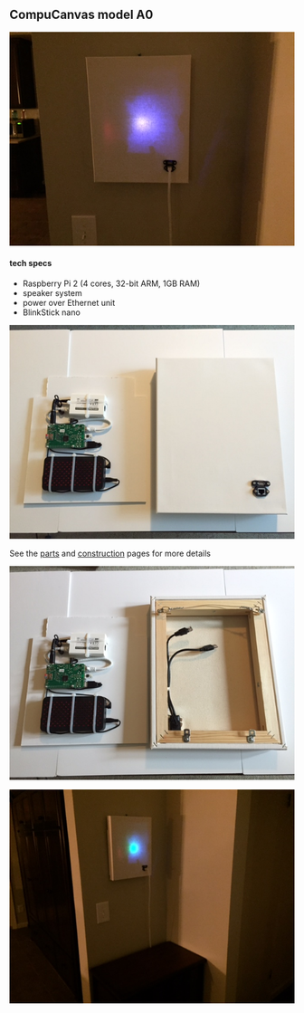 ## CompuCanvas model A0

![A0-running-7-med](images/A0-running-9-med.jpg)

#### tech specs

* Raspberry Pi 2 (4 cores, 32-bit ARM, 1GB RAM)
* speaker system
* power over Ethernet unit
* BlinkStick nano

![A0-canvas-front](images/A0-canvas-front.jpg)

See the [parts](../../doc/parts/A-series) and [construction](construction) pages for more details

![A0-canvas-back](images/A0-canvas-back.jpg)

![A0-running-7-med](images/A0-running-7-med.jpg)
